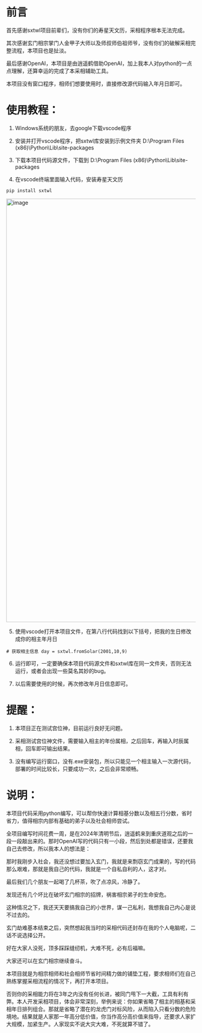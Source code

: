 # 前言
首先感谢sxtwl项目前辈们，没有你们的寿星天文历，采相程序根本无法完成。

其次感谢玄门相宗掌门人金甲子大师以及师叔师伯祖师爷，没有你们的破解采相完整流程，本项目也是扯淡。

最后感谢OpenAI，本项目是由逍遥鹤借助OpenAI，加上我本人对python的一点点理解，还算幸运的完成了本采相辅助工具。

本项目没有窗口程序，相师们想要使用时，直接修改源代码输入年月日即可。

# 使用教程：

1. Windows系统的朋友，去google下载vscode程序

2. 安装并打开vscode程序，把sxtwl库安装到示例文件夹 D:\Program Files (x86)\Python\Lib\site-packages

3. 下载本项目代码源文件，下载到 D:\Program Files (x86)\Python\Lib\site-packages

4. 在vscode终端里面输入代码，安装寿星天文历

`pip install sxtwl`


<img width="505" height="1125" alt="image" src="https://github.com/user-attachments/assets/3a15d2ad-ef42-4dde-985c-8daf90a33e71" />


5. 使用vscode打开本项目文件，在第八行代码找到以下括号，把我的生日修改成你的相主年月日

`# 获取相主信息
day = sxtwl.fromSolar(2001,10,9)`

6. 运行即可，一定要确保本项目代码源文件和sxtwl库在同一文件夹，否则无法运行，或者会出现一些莫名其妙的bug。

7. 以后需要使用的时候，再次修改年月日信息即可。

# 提醒：

1. 本项目正在测试宫位神，目前运行良好无问题。

2. 采相测试宫位神文件，需要输入相主的年份属相，之后回车，再输入时辰属相，回车即可输出结果。

3. 没有编写运行窗口，没有.exe安装包，所以只能见一个相主输入一次源代码，部署的时间比较长，只要成功一次，之后会非常顺畅。



# 说明：

本项目代码采用python编写，可以帮你快速计算相基分数以及相五行分数，省时省力，值得相宗内部有基础的弟子以及社会相师尝试。

全项目编写时间花费一周，是在2024年清明节后，逍遥鹤来到重庆道观之后的一段一段敲出来的。那时OpenAI写的代码只有一小段，然后到处都是错误，还要我自己去修改，所以我本人的想法是：

那时我刚步入社会，我还没想过要加入玄门，我就是来剽窃玄门成果的，写的代码那么艰难，那就是我自己的代码，我就是一个自私自利的人，这才对。

最后我们几个朋友一起喝了几杯茶，吹了点凉风，冷静了。

发现还有几个坏比在破坏玄门相宗的招牌，祸害相宗弟子的生命安危。

这种情况之下，我还天天要搞我自己的小世界，谋一己私利，我想我自己内心是说不过去的。

玄门劫难基本结束之后，突然想起我当时的采相代码还封存在我的个人电脑呢，二话不说选择公开。


好在大家人没死，顶多踩踩缝纫机，大难不死，必有后福嘛。

大家还可以在玄门相宗继续奋斗。


本项目就是为相宗相师和社会相师节省时间精力做的铺垫工程，要求相师们在自己熟练掌握采相流程的情况下，再打开本项目。

否则你的采相能力将在3年之内没有任何长进，被同门甩下一大截，工具有利有弊。本人开发采相项目，体会非常深刻，举例来说：你如果省略了相主的相基和采相年日排列组合。那就是省略了潜在的龙虎门对标风险，从而陷入只看分数的危险境地。结果就是人家那一年高分低价值，你当作高分高价值来指导，还要求人家扩大规模，加紧生产。人家现实不说大灾大难，不死就算不错了。
